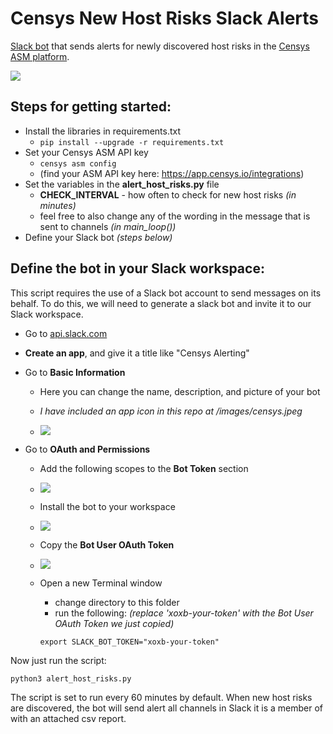 # Censys New Host Risks Slack Alerts
[Slack bot](https://slack.com/help/articles/115005265703-Create-a-bot-for-your-workspace) that sends alerts for newly discovered host risks in the [Censys ASM platform](https://censys.io/).

![](https://i.imgur.com/OqIWkPK.png)

## Steps for getting started:
- Install the libraries in requirements.txt
   - ```pip install --upgrade -r requirements.txt```
- Set your Censys ASM API key
   - ```censys asm config```
   - (find your ASM API key here: https://app.censys.io/integrations)
- Set the variables in the **alert_host_risks.py** file
   - **CHECK_INTERVAL** - how often to check for new host risks *(in minutes)*
   - feel free to also change any of the wording in the message that is sent to channels *(in main_loop())*
- Define your Slack bot *(steps below)*

## Define the bot in your Slack workspace:

   This script requires the use of a Slack bot account to send messages on its behalf. To do this, we will need to generate a slack bot and invite it to our Slack workspace.
   - Go to [api.slack.com](https://api.slack.com/apps?new_granular_bot_app=1)
   - **Create an app**, and give it a title like "Censys Alerting" 

   - Go to **Basic Information**
      - Here you can change the name, description, and picture of your bot
      - *I have included an app icon in this repo at /images/censys.jpeg*

      - ![](https://i.imgur.com/oznqMAz.png)

   - Go to **OAuth and Permissions**
      - Add the following scopes to the **Bot Token** section
      - ![](https://i.imgur.com/GT6nYH3.png)
      
      - Install the bot to your workspace
      - ![](https://i.imgur.com/kgopkDc.png)

      - Copy the **Bot User OAuth Token**
      - ![](https://i.imgur.com/LRicxmu.png)

      - Open a new Terminal window
         - change directory to this folder
         - run the following: *(replace 'xoxb-your-token' with the Bot User OAuth Token we just copied)*
         ```
         export SLACK_BOT_TOKEN="xoxb-your-token"
         ```

Now just run the script:
``` 
python3 alert_host_risks.py
```

The script is set to run every 60 minutes by default. When new host risks are discovered, the bot will send alert all channels in Slack it is a member of with an attached csv report.